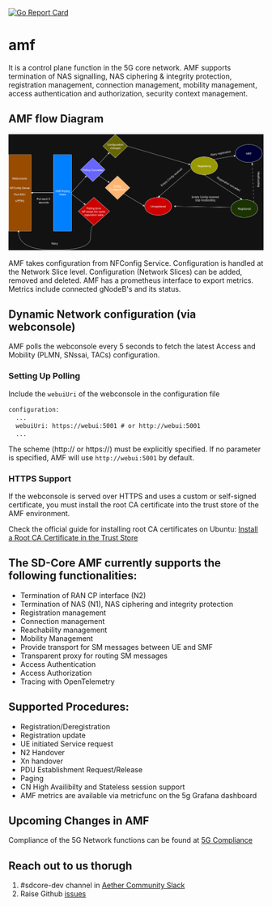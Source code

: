 <!--
SPDX-FileCopyrightText: 2021 Open Networking Foundation <info@opennetworking.org>
SPDX-FileCopyrightText: 2025 Canonical Ltd
Copyright 2019 free5GC.org

SPDX-License-Identifier: Apache-2.0
-->
[![Go Report Card](https://goreportcard.com/badge/github.com/omec-project/amf)](https://goreportcard.com/report/github.com/omec-project/amf)

# amf
It is a control plane function in the 5G core network. AMF supports termination
of NAS signalling, NAS ciphering & integrity protection, registration
management, connection management, mobility management, access authentication
and authorization, security context management.

## AMF flow Diagram
![AMF Flow Diagram](/docs/images/README-AMF.png)

AMF takes configuration from NFConfig Service. Configuration is handled at
 the Network Slice level. Configuration (Network Slices) can be added, removed and
deleted. AMF has a prometheus interface to export metrics. Metrics include
connected gNodeB's and its status.

## Dynamic Network configuration (via webconsole)

AMF polls the webconsole every 5 seconds to fetch the latest Access and Mobility (PLMN, SNssai, TACs) configuration.

### Setting Up Polling

Include the `webuiUri` of the webconsole in the configuration file
```
configuration:
  ...
  webuiUri: https://webui:5001 # or http://webui:5001
  ...
```
The scheme (http:// or https://) must be explicitly specified. If no parameter is specified,
AMF will use `http://webui:5001` by default.

### HTTPS Support

If the webconsole is served over HTTPS and uses a custom or self-signed certificate,
you must install the root CA certificate into the trust store of the AMF environment.

Check the official guide for installing root CA certificates on Ubuntu:
[Install a Root CA Certificate in the Trust Store](https://documentation.ubuntu.com/server/how-to/security/install-a-root-ca-certificate-in-the-trust-store/index.html)

## The SD-Core AMF currently supports the following functionalities:
- Termination of RAN CP interface (N2)
- Termination of NAS (N1), NAS ciphering and integrity protection
- Registration management
- Connection management
- Reachability management
- Mobility Management
- Provide transport for SM messages between UE and SMF
- Transparent proxy for routing SM messages
- Access Authentication
- Access Authorization
- Tracing with OpenTelemetry

## Supported Procedures:
- Registration/Deregistration
- Registration update
- UE initiated Service request
- N2 Handover
- Xn handover
- PDU Establishment Request/Release
- Paging
- CN High Availibilty and Stateless session support
- AMF metrics are available via metricfunc on the 5g Grafana dashboard

## Upcoming Changes in AMF



Compliance of the 5G Network functions can be found at [5G Compliance](https://docs.sd-core.opennetworking.org/main/overview/3gpp-compliance-5g.html)

## Reach out to us thorugh

1. #sdcore-dev channel in [Aether Community Slack](https://aether5g-project.slack.com)
2. Raise Github [issues](https://github.com/omec-project/amf/issues/new)
